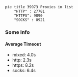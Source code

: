 
```mermaid
pie title 39973 Proxies in list
    "HTTP" : 27781
    "HTTPS": 9890
    "SOCKS" : 8921
```

### Some Info
#### Average Timeout

- mixed: 4.0s
- http: 2.3s
- https: 8.2s
- socks: 6.4s